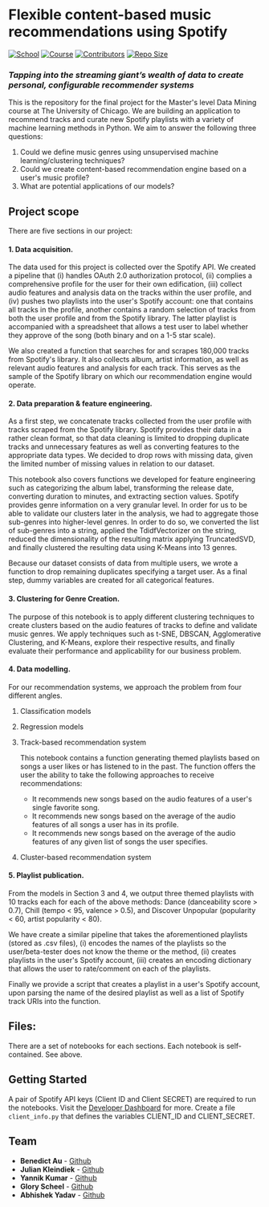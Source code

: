 # Flexible content-based music recommendations using Spotify

[![School](https://img.shields.io/badge/UChicago-MSCA-red?style=for-the-badge)]() [![Course](https://img.shields.io/badge/Course-DataMining-lightgray?style=for-the-badge)]()  [![Contributors](https://img.shields.io/badge/Contributors-5-green?style=for-the-badge)]() [![Repo Size](https://img.shields.io/github/commit-activity/y/benedictau1993/spotify_recommendation_engine.svg?style=for-the-badge)]()

### *Tapping into the streaming giant’s wealth of data to create personal, configurable recommender systems*


This is the repository for the final project for the Master's level Data Mining course at The University of Chicago. We are building an application to recommend tracks and curate new Spotify playlists with a variety of machine learning methods in Python. We aim to answer the following three questions:

1. Could we define music genres using unsupervised machine learning/clustering techniques?
2. Could we create content-based recommendation engine based on a user's music profile?
3. What are potential applications of our models?

## Project scope

There are five sections in our project:

#### 1. **Data acquisition.**

 The data used for this project is collected over the Spotify API. We created a pipeline that (i) handles OAuth 2.0 authorization protocol, (ii) complies a comprehensive profile for the user for their own edification, (iii) collect audio features and analysis data on the tracks within the user profile, and (iv) pushes two playlists into the user's Spotify account: one that contains all tracks in the profile, another contains a random selection of tracks from both the user profile and from the Spotify library. The latter playlist is accompanied with a spreadsheet that allows a test user to label whether they approve of the song (both binary and on a 1-5 star scale).

 We also created a function that searches for and scrapes 180,000 tracks from Spotify's library. It also collects album, artist information, as well as relevant audio features and analysis for each track. This serves as the sample of the Spotify library on which our recommendation engine would operate.

#### 2. **Data preparation & feature engineering.**

As a first step, we concatenate tracks collected from the user profile with tracks scraped from the Spotify library. Spotify provides their data in a rather clean format, so that data cleaning is limited to dropping duplicate tracks and unnecessary features as well as converting features to the appropriate data types. We decided to drop rows with missing data, given the limited number of missing values in relation to our dataset.

This notebook also covers functions we developed for feature engineering such as categorizing the album label, transforming the release date, converting duration to minutes, and extracting section values. Spotify provides genre information on a very granular level. In order for us to be able to validate our clusters later in the analysis, we had to aggregate those sub-genres into higher-level genres. In order to do so, we converted the list of sub-genres into a string, applied the TdidfVectorizer on the string, reduced the dimensionality of the resulting matrix applying TruncatedSVD, and finally clustered the resulting data using K-Means into 13 genres.

Because our dataset consists of data from multiple users, we wrote a function to drop remaining duplicates specifying a target user. As a final step, dummy variables are created for all categorical features.

#### 3. **Clustering for Genre Creation.**

The purpose of this notebook is to apply different clustering techniques to create clusters based on the audio features of tracks to define and validate music genres. We apply techniques such as t-SNE, DBSCAN, Agglomerative Clustering, and K-Means, explore their respective results, and finally evaluate their performance and applicability for our business problem.

#### 4. **Data modelling.**

For our recommendation systems, we approach the problem from four different angles.
1. Classification models
2. Regression models
3. Track-based recommendation system

    This notebook contains a function generating themed playlists based on songs a user likes or has listened to in the past. The function offers the user the ability to take the following approaches to receive recommendations:
    -	It recommends new songs based on the audio features of a user's single favorite song.
    -	It recommends new songs based on the average of the audio features of all songs a user has in its profile.
    -	It recommends new songs based on the average of the audio features of any given list of songs the user specifies.

4. Cluster-based recommendation system

#### 5. **Playlist publication.**

From the models in Section 3 and 4, we output three themed playlists with 10 tracks each for each of the above methods: Dance (danceability score > 0.7), Chill (tempo < 95, valence > 0.5), and Discover Unpopular (popularity < 60, artist popularity < 80).

We have create a similar pipeline that takes the aforementioned playlists (stored as .csv files), (i) encodes the names of the playlists so the user/beta-tester does not know the theme or the method, (ii) creates playlists in the user's Spotify account, (iii) creates an encoding dictionary that allows the user to rate/comment on each of the playlists.

Finally we provide a script that creates a playlist in a user's Spotify account, upon parsing the name of the desired playlist as well as a list of Spotify track URIs into the function.

## Files:

There are a set of notebooks for each sections. Each notebook is self-contained. See above.


## Getting Started

A pair of Spotify API keys (Client ID and Client SECRET) are required to run the notebooks. Visit the [Developer Dashboard](https://developer.spotify.com/dashboard/) for more. Create a file `client_info.py` that defines the variables CLIENT_ID and CLIENT_SECRET.

## Team
- **Benedict Au** - [Github](https://github.com/benedictau1993/)
- **Julian Kleindiek** - [Github](https://github.com/ju-kl)
- **Yannik Kumar** - [Github](https://github.com/yannikkumar)
- **Glory Scheel** - [Github](https://github.com/glorysch)
- **Abhishek Yadav** - [Github](https://github.com/to-abhi-yadav)
